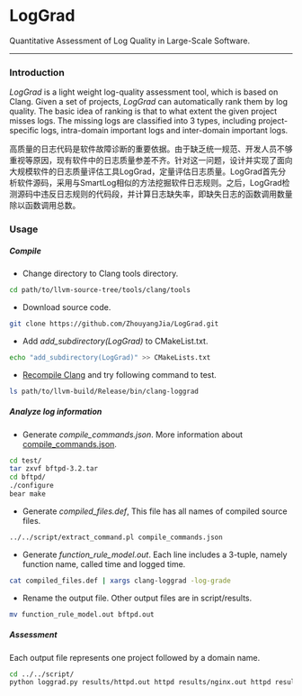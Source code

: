 # LogGrad
Quantitative Assessment of Log Quality in Large-Scale Software.

---

### Introduction
*LogGrad* is a light weight log-quality assessment tool, which is based on Clang.
Given a set of projects, *LogGrad* can automatically rank them by log quality.
The basic idea of ranking is that to what extent the given project misses logs.
The missing logs are classified into 3 types, including project-specific logs, intra-domain important logs and inter-domain important logs.

高质量的日志代码是软件故障诊断的重要依据。由于缺乏统一规范、开发人员不够重视等原因，现有软件中的日志质量参差不齐。针对这一问题，设计并实现了面向大规模软件的日志质量评估工具LogGrad，定量评估日志质量。LogGrad首先分析软件源码，采用与SmartLog相似的方法挖掘软件日志规则。之后，LogGrad检测源码中违反日志规则的代码段，并计算日志缺失率，即缺失日志的函数调用数量除以函数调用总数。

### Usage

##### Compile
- Change directory to Clang tools directory.
```sh
cd path/to/llvm-source-tree/tools/clang/tools
```
- Download source code.
```sh
git clone https://github.com/ZhouyangJia/LogGrad.git
```
- Add *add_subdirectory(LogGrad)* to CMakeList.txt.
```sh
echo "add_subdirectory(LogGrad)" >> CMakeLists.txt
```
- [Recompile Clang](http://llvm.org/docs/CMake.html) and try following command to test.
```sh
ls path/to/llvm-build/Release/bin/clang-loggrad
```

##### Analyze log information
- Generate *compile_commands.json*. More information about [compile_commands.json](http://clang.llvm.org/docs/JSONCompilationDatabase.html).
```sh
cd test/
tar zxvf bftpd-3.2.tar
cd bftpd/
./configure
bear make
```
- Generate *compiled_files.def*, This file has all names of compiled source files.
```sh
../../script/extract_command.pl compile_commands.json
```
- Generate *function_rule_model.out*. Each line includes a 3-tuple, namely function name, called time and logged time.
```sh
cat compiled_files.def | xargs clang-loggrad -log-grade
```
- Rename the output file. Other output files are in script/results.
```sh
mv function_rule_model.out bftpd.out
```
##### Assessment
Each output file represents one project followed by a domain name.
```sh
cd ../../script/
python loggrad.py results/httpd.out httpd results/nginx.out httpd results/lighttpd.out httpd results/mongrel2.out httpd results/mysql.out database results/postgresql.out database results/berkeleydb.out database results/monetdb.out database
```
